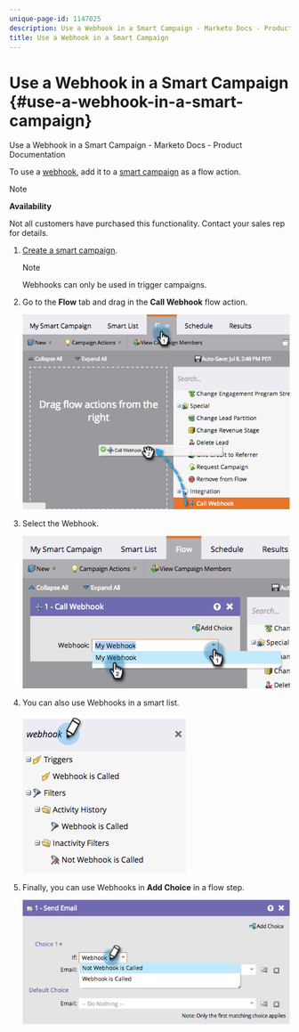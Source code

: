 ```yaml
---
unique-page-id: 1147025
description: Use a Webhook in a Smart Campaign - Marketo Docs - Product Documentation
title: Use a Webhook in a Smart Campaign
---
```


# Use a Webhook in a Smart Campaign {#use-a-webhook-in-a-smart-campaign}

Use a Webhook in a Smart Campaign - Marketo Docs - Product Documentation

To use a [webhook](http://developers.marketo.com/documentation/webhooks/), add it to a [smart campaign](add-a-flow-step-to-a-smart-campaign.md) as a flow action.

>[!NOTE]
>
>**Availability**
>
>Not all customers have purchased this functionality. Contact your sales rep for details.

1. [Create a smart campaign](../../../../../welcome-to-marketo-docs/product-docs/core-marketo-concepts/smart-campaigns/creating-a-smart-campaign/create-a-new-smart-campaign.md).

   >[!NOTE]
   >
   >Webhooks can only be used in trigger campaigns.

1. Go to the **Flow** tab and drag in the **Call Webhook** flow action.

   ![](assets/image2014-9-22-15-3a8-3a2.png)

1. Select the Webhook.

   ![](assets/image2014-9-22-15-3a8-3a5.png)

1. You can also use Webhooks in a smart list.

   ![](assets/2017-05-02-10-54-38.png)

1. Finally, you can use Webhooks in **Add Choice** in a flow step.

   ![](assets/image2014-9-22-15-3a8-3a13.png)

